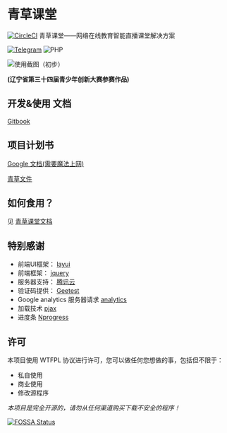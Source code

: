 # 青草课堂
[![CircleCI](https://circleci.com/gh/qcminecraft/qc_classroom.svg?style=svg&circle-token=e33f17a2b23f23e80f9d31d6e34b0ff898fd3ff4)](https://circleci.com/gh/qcminecraft/qc_classroom)
青草课堂——网络在线教育智能直播课堂解决方案

[![Telegram](https://img.shields.io/badge/Telegram-Join--the--chat-green.svg?logo=telegram&style=for-the-badge)](https://t.me/joinchat/IoZlgxelV02lQRfJSxDCtA)
![PHP](https://img.shields.io/badge/PHP-v5.6-green.svg?logo=php&style=for-the-badge)

![使用截图（初步）](https://i.loli.net/2019/02/26/5c754e7372bf6.png)

**(辽宁省第三十四届青少年创新大赛参赛作品)**
## 开发&使用 文档
[Gitbook](https://qctech.gitbook.io/qc-class/-LYeG6RIfFBKXqnZjrlm/)

## 项目计划书
[Google 文档(需要魔法上网)](https://docs.google.com/document/d/1wucpRcdmW1fEJq2huDKZVGJLCpeBQYsSts2dUoesVe8/edit?usp=sharing)

[青草文件](https://file.qcminecraft.com/index.php?share/file&user=1&sid=TYmnaZNw)

## 如何食用？
见 [青草课堂文档](https://qctech.gitbook.io/qc-class/-LYeG6RIfFBKXqnZjrlm/shi-yong-wen-dang/untitled)

## 特别感谢
- 前端UI框架： [layui](https://github.com/sentsin/layui)
- 前端框架： [jquery](https://github.com/jquery/jquery)
- 服务器支持： [腾讯云](https://cloud.tencent.com/)
- 验证码提供： [Geetest](https://www.geetest.com/)
- Google analytics 服务器请求 [analytics](https://stneng.com/google-analytics-%E5%BC%82%E6%AD%A5%E8%AF%B7%E6%B1%82%EF%BC%88%E6%9C%8D%E5%8A%A1%E7%AB%AF%E8%AF%B7%E6%B1%82%EF%BC%89/)
- 加载技术 [pjax](https://github.com/qcminecraft/jquery-pjax)
- 进度条 [Nprogress](https://github.com/rstacruz/nprogress)

## 许可
本项目使用 WTFPL 协议进行许可，您可以做任何您想做的事，包括但不限于：
 * 私自使用
 * 商业使用
 * 修改源程序

*本项目是完全开源的，请勿从任何渠道购买下载不安全的程序！*

[![FOSSA Status](https://app.fossa.io/api/projects/git%2Bgithub.com%2Fqcminecraft%2Fqc_classroom.svg?type=large)](https://app.fossa.io/projects/git%2Bgithub.com%2Fqcminecraft%2Fqc_classroom?ref=badge_large)
